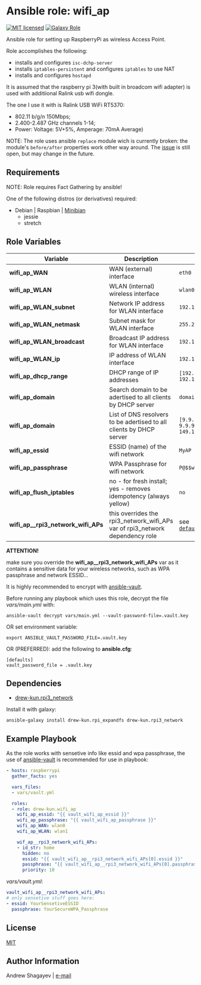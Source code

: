 Ansible role: wifi_ap
=========

[![MIT licensed][mit-badge]][mit-link]
[![Galaxy Role][role-badge]][galaxy-link]

Ansible role for setting up RaspberryPi as wireless Access Point.

Role accomplishes the following:

 - installs and configures `isc-dchp-server`
 - installs `iptables-persistent` and configures `iptables` to use NAT
 - installs and configures `hostapd`

It is assumed that the raspberry pi 3(with built in broadcom wifi adapter) is used with additiional Ralink usb wifi dongle.

The one I use it with is Ralink USB WiFi RT5370:
 - 802.11 b/g/n 150Mbps;
 - 2.400-2.487 GHz channels 1-14;
 - Power: Voltage: 5V+5%, Amperage: 70mA Average)


NOTE: The role uses ansible `replace` module wich is currently broken:
the module's `before/after` properties work other way around.
The [issue][ansible-replace-issue-link] is still open, but may change in the future.

Requirements
------------

NOTE: Role requires Fact Gathering by ansible!

One of the following distros (or derivatives) required:
 - Debian | Raspbian | [Minibian][minibian-link]
    - jessie
    - stretch

Role Variables
--------------

| Variable | Description | Default |
|----------|-------------|---------|
| **wifi_ap_WAN** | WAN (external) interface  | `eth0` |
| **wifi_ap_WLAN** | WLAN (internal) wireless interface  | `wlan0` |
| **wifi_ap_WLAN_subnet** | Network IP address for WLAN interface  | `192.168.42.0` |
| **wifi_ap_WLAN_netmask** | Subnet mask for WLAN interface | `255.255.255.0` |
| **wifi_ap_WLAN_broadcast** | Broadcast IP address for WLAN interface | `192.168.42.255` |
| **wifi_ap_WLAN_ip** | IP address of WLAN interface  | `192.168.42.1` |
| **wifi_ap_dhcp_range** | DHCP range of IP addresses | `[192.168.42.100, 192.168.42.199]` |
| **wifi_ap_domain** | Search domain to be adertised to all clients by DHCP server | `domain.lan` |
| **wifi_ap_domain** | List of DNS resolvers to be adertised to all clients by DHCP server | `[9.9.9.9, 9.9.9.10, 149.112.122.122]` |
| **wifi_ap_essid** | ESSID (name) of the wifi network | `MyAP` |
| **wifi_ap_passphrase** | WPA Passphrase for wifi network | `P@$$w0rd` |
| **wifi_ap_flush_iptables** | no - for fresh install; yes - removes idempotency (always yellow) | `no` |
| **wifi_ap__rpi3_network_wifi_APs** | this overrides the rpi3_network_wifi_APs var of rpi3_network dependency role | see [`defaults/main.yml`](defaults/main.yml) |


**ATTENTION!**

make sure you override the **wifi_ap__rpi3_network_wifi_APs** var as it contains a sensitive data for your wireless networks,
such as WPA passphrase and network ESSID...

It is highly recommended to encrypt with [ansible-vault][ansible-vault-link].

Before running any playbook which uses this role, decrypt the file *vars/main.yml* with:

    ansible-vault decrypt vars/main.yml --vault-password-file=.vault.key

OR set environment variable:

    export ANSIBLE_VAULT_PASSWORD_FILE=.vault.key

OR (PREFERRED):
add the following to **ansible.cfg**:

    [defaults]
    vault_password_file = .vault.key

Dependencies
------------

 - [drew-kun.rpi3_network][rpi3_network-galaxy-link]

Install it with galaxy:

    ansible-galaxy install drew-kun.rpi_expandfs drew-kun.rpi3_network

Example Playbook
----------------

As the role works with sensetive info like essid and wpa passphrase, the use of [ansible-vault][ansible-vault-link] is recommended for use in
playbook:

```yaml
- hosts: raspberrypi
  gather_facts: yes

  vars_files:
  - vars/vault.yml

  roles:
  - role: drew-kun.wifi_ap
    wifi_ap_essid: "{{ vault_wifi_ap_essid }}"
    wifi_ap_passphrase: "{{ vault_wifi_ap_passphrase }}"
    wifi_ap_WAN: wlan0
    wifi_ap_WLAN: wlan1

    wif_ap__rpi3_network_wifi_APs:
    - id_str: home
      hidden: no
      essid: "{{ vault_wifi_ap__rpi3_network_wifi_APs[0].essid }}"
      passphrase: "{{ vault_wifi_ap__rpi3_network_wifi_APs[0].passphrase }}"
      priority: 10

```
*vars/vault.yml*:

```yaml
vault_wifi_ap__rpi3_network_wifi_APs:
# only sensetive stuff goes here:
- essid: YourSensetiveESSID
  passphrase: YourSecureWPA_Passphrase
```


License
-------

[MIT][mit-link]

Author Information
------------------

Andrew Shagayev | [e-mail](mailto:drewshg@gmail.com)

[role-badge]: https://img.shields.io/badge/role-drew--kun.wifi__ap-green.svg
[galaxy-link]: https://galaxy.ansible.com/drew-kun/wifi_ap/
[mit-badge]: https://img.shields.io/badge/license-MIT-blue.svg
[mit-link]: https://raw.githubusercontent.com/drew-kun/ansible-wifi_ap/master/LICENSE
[minibian-link]: https://minibianpi.wordpress.com/
[ansible-vault-link]: https://docs.ansible.com/ansible/latest/user_guide/vault.html
[rpi3_network-galaxy-link]: https://galaxy.ansible.com/drew-kun/rpi3_network/
[ansible-replace-issue-link]: https://github.com/ansible/ansible/issues/31354
